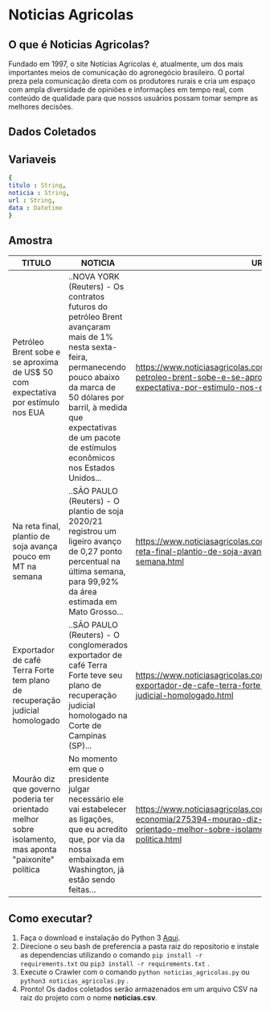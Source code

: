# **Noticias Agricolas**

## O que é Noticias Agricolas?

Fundado em 1997, o site Notícias Agrícolas é, atualmente, um dos mais importantes meios de comunicação do agronegócio brasileiro. O portal preza pela comunicação direta com os produtores rurais e cria um espaço com ampla diversidade de opiniões e informações em tempo real, com conteúdo de qualidade para que nossos usuários possam tomar sempre as melhores decisões.

## **Dados Coletados**

## Variaveis

```yaml
{
titulo : String,
noticia : String,
url : String,
data : Datetime
}
```

## Amostra

| TITULO | NOTICIA | URL | DATA | 
| --- | --- | --- | --- | 
|Petróleo Brent sobe e se aproxima de US$ 50 com expectativa por estímulo nos EUA | ..NOVA YORK (Reuters) - Os contratos futuros do petróleo Brent avançaram mais de 1% nesta sexta-feira, permanecendo pouco abaixo da marca de 50 dólares por barril, à medida que expectativas de um pacote de estímulos econômicos nos Estados Unidos... | https://www.noticiasagricolas.com.br/noticias/petroleo/275399-petroleo-brent-sobe-e-se-aproxima-de-us-50-com-expectativa-por-estimulo-nos-eua.html | 05/12/2020 09:34 |
|Na reta final, plantio de soja avança pouco em MT na semana | ..SÃO PAULO (Reuters) - O plantio de soja 2020/21 registrou um ligeiro avanço de 0,27 ponto percentual na última semana, para 99,92% da área estimada em Mato Grosso... | https://www.noticiasagricolas.com.br/noticias/soja/275397-na-reta-final-plantio-de-soja-avanca-pouco-em-mt-na-semana.html | 04/12/2020 21:42 |
|Exportador de café Terra Forte tem plano de recuperação judicial homologado | ..SÃO PAULO (Reuters) - O conglomerados exportador de café Terra Forte teve seu plano de recuperação judicial homologado na Corte de Campinas (SP)... | https://www.noticiasagricolas.com.br/noticias/cafe/275396-exportador-de-cafe-terra-forte-tem-plano-de-recuperacao-judicial-homologado.html | 04/12/2020 21:41 |
|Mourão diz que governo poderia ter orientado melhor sobre isolamento, mas aponta "paixonite" política | No momento em que o presidente julgar necessário ele vai estabelecer as ligações, que eu acredito que, por via da nossa embaixada em Washington, já estão sendo feitas... | https://www.noticiasagricolas.com.br/noticias/politica-economia/275394-mourao-diz-que-governo-poderia-ter-orientado-melhor-sobre-isolamento-mas-aponta-paixonite-politica.html | 04/12/2020 19:09 |

## Como executar?

1. Faça o download e instalação do Python 3 [Aqui](https://www.python.org/).
2. Direcione o seu bash de preferencia a pasta raiz do repositorio e instale as dependencias utilizando o comando ```pip install -r requirements.txt``` ou ```pip3 install -r requirements.txt``` .
3. Execute o Crawler com o comando ```python noticias_agricolas.py``` ou ```python3 noticias_agricolas.py``` .
4. Pronto! Os dados coletados serão armazenados em um arquivo CSV na raiz do projeto com o nome **noticias.csv**.